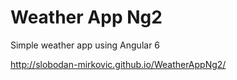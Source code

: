 
# Weather App Ng2
Simple weather app using Angular 6

http://slobodan-mirkovic.github.io/WeatherAppNg2/
